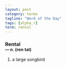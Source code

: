 ```yaml
---
layout: post
category: terms
tagline: "Word of the Day"
tags: [alpha_r]
term: rental
---
```


<h3>Rental<br/> <small>&mdash; n. (ren<span>&middot;</span>tal)</small></h3>
<p><ol>
<li>a large songbird</li>
</ol></p>
